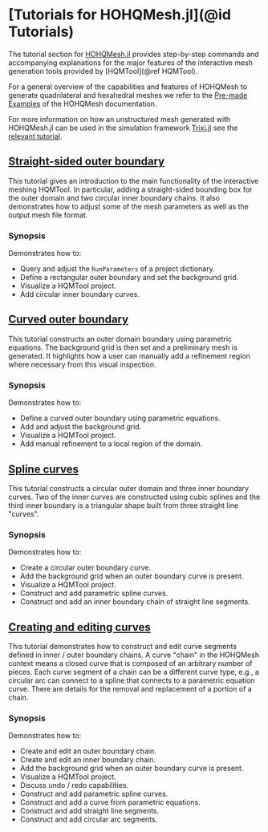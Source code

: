 # [Tutorials for HOHQMesh.jl](@id Tutorials)

The tutorial section for [HOHQMesh.jl](https://github.com/trixi-framework/HOHQMesh.jl)
provides step-by-step commands and accompanying explanations for the major features of the
interactive mesh generation tools provided by [HQMTool](@ref HQMTool).

For a general overview of the capabilities and features of HOHQMesh to generate quadrilateral
and hexahedral meshes we refer to the
[Pre-made Examples](https://trixi-framework.github.io/HOHQMesh/examples/) of the HOHQMesh
documentation.

For more information on how an unstructured mesh generated with HOHQMesh.jl can be used in
the simulation framework [Trixi.jl](https://github.com/trixi-framework/Trixi.jl) see the
[relevant tutorial](https://trixi-framework.github.io/Trixi.jl/stable/tutorials/hohqmesh_tutorial/).

## [Straight-sided outer boundary](@ref)

This tutorial gives an introduction to the main functionality of the interactive meshing HQMTool. In
particular, adding a straight-sided bounding box for the outer domain and two circular inner boundary
chains. It also demonstrates how to adjust some of the mesh parameters as well as the output mesh file
format.

### Synopsis

Demonstrates how to:
* Query and adjust the `RunParameters` of a project dictionary.
* Define a rectangular outer boundary and set the background grid.
* Visualize a HQMTool project.
* Add circular inner boundary curves.

## [Curved outer boundary](@ref)

This tutorial constructs an outer domain boundary using parametric equations. The background grid is then
set and a preliminary mesh is generated. It highlights how a user can manually add a refinement region where
necessary from this visual inspection.

### Synopsis

Demonstrates how to:
* Define a curved outer boundary using parametric equations.
* Add and adjust the background grid.
* Visualize a HQMTool project.
* Add manual refinement to a local region of the domain.

## [Spline curves](@ref)

This tutorial constructs a circular outer domain and three inner boundary curves. Two of the inner curves
are constructed using cubic splines and the third inner boundary is a triangular shape built from
three straight line "curves".

### Synopsis

Demonstrates how to:
* Create a circular outer boundary curve.
* Add the background grid when an outer boundary curve is present.
* Visualize a HQMTool project.
* Construct and add parametric spline curves.
* Construct and add an inner boundary chain of straight line segments.

## [Creating and editing curves](@ref)

This tutorial demonstrates how to construct and edit curve segments defined in inner / outer boundary
chains. A curve "chain" in the HOHQMesh context means a closed curve that is
composed of an arbitrary number of pieces.
Each curve segment of a chain can be a different curve type, e.g., a circular
arc can connect to a spline that connects to a parametric equation curve.
There are details for the removal and replacement of a portion of a chain.

### Synopsis

Demonstrates how to:
* Create and edit an outer boundary chain.
* Create and edit an inner boundary chain.
* Add the background grid when an outer boundary curve is present.
* Visualize a HQMTool project.
* Discuss undo / redo capabilities.
* Construct and add parametric spline curves.
* Construct and add a curve from parametric equations.
* Construct and add straight line segments.
* Construct and add circular arc segments.
